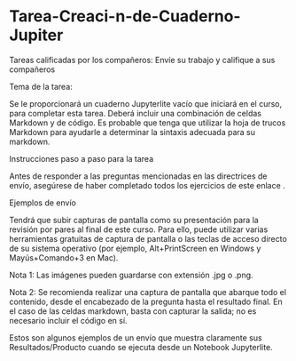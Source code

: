 # Tarea-Creaci-n-de-Cuaderno-Jupiter
Tareas calificadas por los compañeros: Envíe su trabajo y califique a sus compañeros


Tema de la tarea:

Se le proporcionará un cuaderno Jupyterlite vacío que iniciará en el curso, para completar esta tarea. Deberá incluir una combinación de celdas Markdown y de código. Es probable que tenga que utilizar la hoja de trucos Markdown para ayudarle a determinar la sintaxis adecuada para su markdown.  

Instrucciones paso a paso para la tarea

Antes de responder a las preguntas mencionadas en las directrices de envío, asegúrese de haber completado todos los ejercicios de este 
enlace
.

Ejemplos de envío

Tendrá que subir capturas de pantalla como su presentación para la revisión por pares al final de este curso. Para ello, puede utilizar varias herramientas gratuitas de captura de pantalla o las teclas de acceso directo de su sistema operativo (por ejemplo, Alt+PrintScreen en Windows y Mayús+Comando+3 en Mac).

Nota 1: Las imágenes pueden guardarse con extensión .jpg o .png.

Nota 2: Se recomienda realizar una captura de pantalla que abarque todo el contenido, desde el encabezado de la pregunta hasta el resultado final. En el caso de las celdas markdown, basta con capturar la salida; no es necesario incluir el código en sí.

Estos son algunos ejemplos de un envío que muestra claramente sus Resultados/Producto cuando se ejecuta desde un Notebook Jupyterlite.
